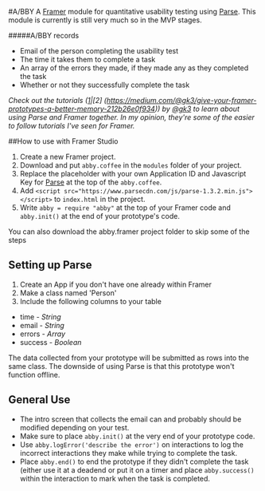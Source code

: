 #A/BBY
A [Framer](http://framerjs.com) module for quantitative usability testing using [Parse](http://parse.com). This module is currently is still very much so in the MVP stages.

#####A/BBY records
* Email of the person completing the usability test
* The time it takes them to complete a task
* An array of the errors they made, if they made any as they completed the task
* Whether or not they successfully complete the task

*Check out the tutorials ([1](https://medium.com/@gk3/using-parse-to-power-up-your-framer-prototypes-88cb87009d00)|[2] (https://medium.com/@gk3/give-your-framer-prototypes-a-better-memory-212b26e0f934)) by [@gk3](https://twitter.com/gk3) to learn about using Parse and Framer together. In my opinion, they're some of the easier to follow tutorials I've seen for Framer.*

##How to use with Framer Studio
1. Create a new Framer project.
2. Download and put `abby.coffee` in the `modules` folder of your project.
3. Replace the placeholder with your own Application ID and Javascript Key for [Parse](http://parse.com) at the top of the `abby.coffee`.
4. Add `<script src="https://www.parsecdn.com/js/parse-1.3.2.min.js"></script>` to `index.html` in the project.
5. Write `abby = require "abby"` at the top of your Framer code and `abby.init()` at the end of your prototype's code.

You can also download the abby.framer project folder to skip some of the steps

## Setting up Parse
1. Create an App if you don't have one already within Framer
2. Make a class named 'Person'
3. Include the following columns to your table
  * time - *String*
  * email - *String*
  * errors - *Array*
  * success - *Boolean*

The data collected from your prototype will be submitted as rows into the same class. The downside of using Parse is that this prototype won't function offline.

## General Use
* The intro screen that collects the email can and probably should be modified depending on your test.
* Make sure to place `abby.init()` at the very end of your prototype code.
* Use `abby.logError('describe the error')` on interactions to log the incorrect interactions they make while trying to complete the task.
* Place `abby.end()` to end the prototype if they didn't complete the task (either use it at a deadend or put it on a timer and place `abby.success()` within the interaction to mark when the task is completed.




